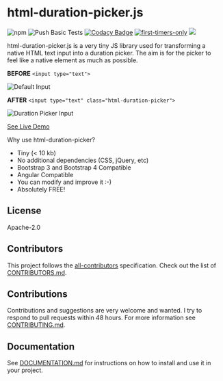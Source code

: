# html-duration-picker.js

![npm](https://img.shields.io/npm/v/html-duration-picker?color=f00)
![Push Basic Tests](https://github.com/nadchif/html-duration-picker.js/workflows/Push%20Basic%20Tests/badge.svg)
[![Codacy Badge](https://app.codacy.com/project/badge/Grade/0985f9e73d5b488a9f55401e471170ec)](https://www.codacy.com/gh/nadchif/html-duration-picker.js/dashboard?utm_source=github.com&amp;utm_medium=referral&amp;utm_content=nadchif/html-duration-picker.js&amp;utm_campaign=Badge_Grade)
[![first-timers-only](https://img.shields.io/badge/first--timers--only-friendly-blue.svg?style=flat-square)](https://www.firsttimersonly.com/)
[<img src="https://img.shields.io/badge/slack-ossenthusiasts-maroon.svg?logo=slack">](https://join.slack.com/t/ossenthusiasts/shared_invite/zt-kfefjyas-uQyS65QWQV5IAjT86vr8Tg)

html-duration-picker.js is a very tiny JS library used for transforming a native HTML text input into a duration picker. The aim is for the picker to feel like a native element as much as possible.

**BEFORE** `<input type="text"> `

![Default Input](https://i.imgur.com/paB6Biy.jpg)

**AFTER** `<input type="text" class="html-duration-picker">`

![Duration Picker Input](https://i.imgur.com/vewRUA6.jpg)

[See Live Demo](https://nadchif.github.io/html-duration-picker.js/)

Why use html-duration-picker? 

-  Tiny (&lt; 10 kb)
-  No additional dependencies (CSS, jQuery, etc)
-  Bootstrap 3 and Bootstrap 4 Compatible
-  Angular Compatible
-  You can modify and improve it :-)
-  Absolutely FREE!

## License

Apache-2.0

## Contributors

This project follows the [all-contributors](https://github.com/all-contributors/all-contributors) specification.  Check out the list of [CONTRIBUTORS.md](https://github.com/nadchif/html-duration-picker.js/blob/master/CONTRIBUTORS.md).

## Contributions

Contributions and suggestions are very welcome and wanted. I try to respond to pull requests within 48 hours. For more information see [CONTRIBUTING.md](https://github.com/nadchif/html-duration-picker.js/blob/master/CONTRIBUTING.md).

## Documentation

See [DOCUMENTATION.md](https://github.com/nadchif/html-duration-picker.js/blob/master/DOCUMENTATION.md) for instructions on how to install and use it in your project.

